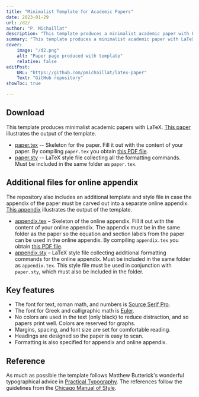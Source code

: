 ```yaml
---
title: "Minimalist Template for Academic Papers" 
date: 2023-01-29
url: /d2/
author: "P. Michaillat"
description: "This template produces a minimalist academic paper with LaTeX." 
summary: "This template produces a minimalist academic paper with LaTeX." 
cover:
    image: "/d2.png"
    alt: "Paper page produced with template"
    relative: false
editPost:
    URL: "https://github.com/pmichaillat/latex-paper"
    Text: "GitHub repository"
showToc: true

---
```


## Download

This template produces minimalist academic papers with LaTeX. [This paper](/d2.pdf) illustrates the output of the template. 



- [paper.tex](/paper.tex) --  Skeleton for the paper. Fill it out with the content of your paper. By compiling `paper.tex` you obtain [this PDF file](/d2.pdf).
- [paper.sty](/paper.sty) --  LaTeX style file collecting all the formatting commands. Must be included in the same folder as `paper.tex`.

## Additional files for online appendix

The repository also includes an additional template and style file in case the appendix of the paper must be carved out into a separate online appendix. [This appendix](/d2a.pdf) illustrates the output of the template.

- [appendix.tex](/appendix.tex) –  Skeleton of the online appendix. Fill it out with the content of your online appendix. The appendix must be in the same folder as the paper so the equation and section labels from the paper can be used in the online appendix.  By compiling `appendix.tex` you obtain [this PDF file](/d2a.pdf).
- [appendix.sty](/appendix.sty) –  LaTeX style file collecting additional formatting commands for the online appendix. Must be included in the same folder as `appendix.tex`. This style file must be used in conjunction with `paper.sty`, which must also be included in the folder. 

## Key features

- The font for text, roman math, and numbers is [Source Serif Pro](https://fonts.google.com/specimen/Source+Serif+Pro).
- The font for Greek and calligraphic math is [Euler](http://luc.devroye.org/fonts-26139.html).
- No colors are used in the text (only black) to reduce distraction, and so papers print well. Colors are reserved for graphs.
- Margins, spacing, and font size are set for comfortable reading.
- Headings are designed so the paper is easy to scan.
- Formatting is also specified for appendix and online appendix.

## Reference

As much as possible the template follows Matthew Butterick's wonderful typographical advice in [Practical Typography](https://practicaltypography.com). The references follow the guidelines from the [Chicago Manual of Style](https://www.chicagomanualofstyle.org/home.html).